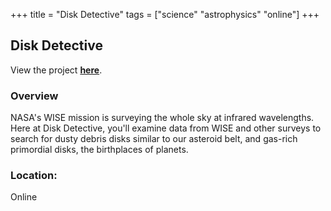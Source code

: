+++
title = "Disk Detective"
tags = ["science" "astrophysics" "online"]
+++

## Disk Detective

View the project [**here**](https://www.zooniverse.org/projects/ssilverberg/disk-detective).

### Overview

NASA's WISE mission is surveying the whole sky at infrared wavelengths. Here at Disk Detective, you'll examine data from WISE and other surveys to search for dusty debris disks similar to our asteroid belt, and gas-rich primordial disks, the birthplaces of planets.

### Location:
Online
